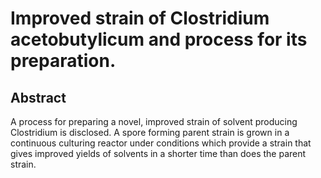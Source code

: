 # Improved strain of Clostridium acetobutylicum and process for its preparation.

## Abstract
A process for preparing a novel, improved strain of solvent producing Clostridium is disclosed. A spore forming parent strain is grown in a continuous culturing reactor under conditions which provide a strain that gives improved yields of solvents in a shorter time than does the parent strain.